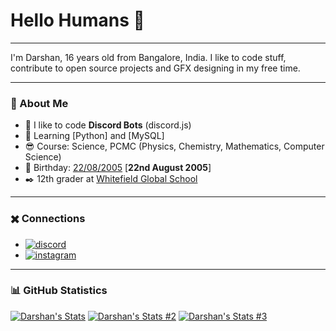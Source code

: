 # Hello Humans 👋

----

I'm Darshan, 16 years old from Bangalore, India. I like to code stuff, contribute to open source projects and GFX designing in my free time.

----

### 🌙 About Me

- 🤖 I like to code **Discord Bots** (discord.js)
- 🐍 Learning [Python] and [MySQL]
- 😎 Course: Science, PCMC (Physics, Chemistry, Mathematics, Computer Science)
- 🎂 Birthday: [22/08/2005](https://happyhappybirthday.net/en/2005/08/22) [**22nd August 2005**]
- ✒️ 12th grader at [Whitefield Global School](https://wgs-cet.in/)

----

### ✖️ Connections

- [![discord](https://img.shields.io/badge/-%20Lorenz%231337-5865F2?style=for-the-badge&logo=discord&logoColor=white)](https://discord.com/users/838620835282812969)
- [![instagram](https://img.shields.io/badge/-dqrshan__-E1306C?style=for-the-badge&logo=instagram&logoColor=white)](https://instagram.com/dqrshan_)

----

### 📊 GitHub Statistics
[![Darshan's Stats](https://github-readme-stats.vercel.app/api/top-langs/?username=Dqrshan&layout=compact&theme=midnight-purple)](https://github.com/Dqrshan)
[![Darshan's Stats #2](https://github-readme-stats.vercel.app/api?username=Dqrshan&show_icons=true&theme=midnight-purple)](https://github.com/Dqrshan)
[![Darshan's Stats #3](https://github-readme-streak-stats.herokuapp.com?user=Dqrshan&theme=midnight-purple&hide_border=false)](https://github.com/Dqrshan)
